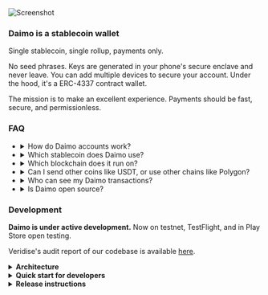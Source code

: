 <img width="2110" alt="Screenshot" src="https://github.com/daimo-eth/daimo/assets/169280/09a716ba-4ed2-4332-b10f-c0eeeec16b71">

### Daimo is a stablecoin wallet

Single stablecoin, single rollup, payments only.

No seed phrases. Keys are generated in your phone's secure enclave and never
leave. You can add multiple devices to secure your account. Under the hood, it's
a ERC-4337 contract wallet.

The mission is to make an excellent experience. Payments should be fast, secure, and permissionless.

<!-- THE FAQ BELOW APPEARS AUTOMATICALLY ON THE WEBSITE. EDIT WITH CARE. -->

### FAQ

- <details><summary>How do Daimo accounts work?</summary>

  Daimo accounts are Ethereum accounts.

  Under the hood, they're a new and much-improved type called an ERC-4337 contract account. Each device you add to your account stores a secret key. When you send money, your phone first authenticates you with FaceID or similar, then cryptographically signs the transaction using that key.

  Daimo is non-custodial. Your keys, your coins.

  Daimo offers stronger security than traditional wallets. Keys live in dedicated hardware made for storing secrets, such as Secure Enclave on iPhone, and never leave your device.

  </details>

- <details><summary>Which stablecoin does Daimo use?</summary>

  Daimo runs on USDC, a high-quality stablecoin issued by Circle.

  Stablecoins are cryptocurrencies designed to maintain a stable value. Many are pegged to the dollar, so that one coin is worth $1. Circle is a US-based licensed money transmitter partnered with Coinbase. USDC is one of the largest and most liquid onchain dollar equivalents. <a target="_blank" href="https://bluechip.org/coins/usdc" >Learn more on Bluechip.</a>
  </details>

- <details><summary>Which blockchain does it run on?</summary>

  Daimo uses Base, an Ethereum rollup.

  Rollups support near-instant transactions that cost a few cents each. By contrast, transactions on the underlying Ethereum chain (layer 1 or L1) take about 10 times as long and cost a few dollars each. Rollups accomplish this by bundling many transactions into a single L1 transaction. They inherit the strong guarantees of Ethereum: like L1, Base is reliable and secure, and works worldwide. <a target="_blank"  href="https://l2beat.com/">Learn more on L2Beat.</a>
  </details>

- <details><summary>Can I send other coins like USDT, or use other chains like Polygon?</summary>

  Not yet. We plan to support payments in other stablecoins and on other chains soon.
  </details>

- <details><summary>Who can see my Daimo transactions?</summary>

  Currently, all Ethereum transactions are generally public, including Daimo transactions. We plan to add private payments as the infrastructure and support for them matures.
  </details>

- <details><summary>Is Daimo open source?</summary>

  Yes, Daimo is and will always be open-source under GPLv3. We're here to collaborate. We want to make self-custody fast, safe, and easy. <a target="_blank" href="https://github.com/daimo-eth/daimo">See more on our Github.</a>
  </details>

### Development

**Daimo is under active development.** Now on testnet, TestFlight, and in Play
Store open testing.

Veridise's audit report of our codebase is available [here](./audits/2023-10-veridise.pdf).

<details>
<summary><strong>Architecture</strong></summary>
<img src="/doc/architecture.excalidraw.svg" />

**READMEs for each app and package.**

- [apps/daimo-mobile](apps/daimo-mobile) mobile app. Typescript + Expo
- [apps/daimo-web](apps/daimo-web) web app, including deep links. Typescript + NextJS
- [packages/contract](packages/contract) contracts, Solidity + Forge
- [packages/daimo-api](packages/daimo-api) API, including indexer. Typescript + Node
- [packages/daimo-common](packages/daimo-common) data models common to clients and API. Typescript
- [packages/daimo-expo-enclave](packages/daimo-expo-enclave) hardware enclave interface. Typescript, Kotlin, Swift + Expo native module
- [packages/daimo-userop](packages/daimo-userop) account abstraction interface. Typescript

</details>

<details>
<summary><strong>Quick start for developers</strong></summary>

Clone the repo, loading submodules.

```
git clone git@github.com:daimo-eth/daimo --recurse-submodules
```

Install prerequisites.

```
# You'll need Node 20+
node --version
```

```
# (Optional) for contract development, install Foundry
curl -L https://foundry.paradigm.xyz | bash
# Reload your terminal, then run:
foundryup
```

```
# (Optional) for mobile development, install Expo EAS
npm i -g eas-cli
```

Next, build the app.

```
npm i
npm run build
```

Finally, run the app in the iOS simulator, Android simulator, or on your phone.

If you're in the <a href="https://expo.dev/accounts/daimo">Daimo team on Expo</a>, you can download the latest development build from there.

> Expo apps come in two layers: a native layer and a React Native (typescript) layer. Whenever you add a native module or update `@daimo/expo-enclave`, you must rebuild the native app. For details, see `apps/daimo-mobile`.

Once the base app is installed in your simulator, you can run Daimo.

```
# Run mobile app, local API server, and web app (for deep links) simultaneously.
# Requires Postgres, see API Setup below.
npm run dev
```

Running `npm run dev` in the root directory is equivalent to running it concurrently in each `apps/...` and `packages/...` directory.

```
# Alternatively, to run JUST the mobile app.
cd apps/daimo-mobile
DAIMO_DOMAIN=daimo.xyz DAIMO_APP_API_URL=https://daimo-api-stage.onrender.com npm run dev
```

Either way, you get hot reloading.

<details>
<summary><strong>API Setup</strong></summary>

`daimo-mobile` and `daimo-web` both rely on `daimo-api`.

By default:

- `daimo-mobile` runs the Expo incremental build server on localhost:8080
- `daimo-web` runs the web app, including fallback deeplinks, on localhost:3001
- `daimo-api` runs the TRPC API on localhost:3000

You'll need to either use the hosted Daimo API or run one locally.

- To run the API locally, configure the `DAIMO_API_*` secrets, then run `npm run dev`.
- You can run Postgres in the background locally using `initdb daimo && pg_ctl -D daimo start`. To stop, use `pg_ctl -D daimo stop`.
- To use the testnet staging API, just set `DAIMO_APP_API_URL=https://daimo-api-stage.onrender.com`. You can run both the mobile and web app this way.
</details>

<details>
<summary><strong>Setup for android</strong></summary>

- **Ensure you have the correct Java version.** Version 20 doesn't work, Java 17 works.
- You need to `ANDROID_HOME` to the local Android SDK.
- Install Android Studio, and create an emulator.
- Download latest Android internal distribution build from Expo, and install it in the emulator.
- Lastly, go to `apps/daimo-mobile` and run `npm run dev:android`.
</details>

</details>

<details>
<summary><strong>Release instructions</strong></summary>

Start from latest `master` with green CI. Create a release candidate for each platform.

```
cd apps/daimo-mobile
npm run build:stage
npm run build:stage-android
```

The last two run concurrently and submit automatically within ~10 minutes. Build
versions increment automatically, creating a diff.

While you wait, update the API and webapp.

- Make a release PR stating the new, incremented build version.
- Push to `stage`. PR into `master` remains open.
- Complete the API and webapp checklist in the PR. Roll back if necessary.
- By now, builds should be done. Install on Android. Install on iOS.
- Complete app release testing checklist. You've now shipped a new public TestFlight and Play Store test release
- Finally, merge the PR.

</details>
